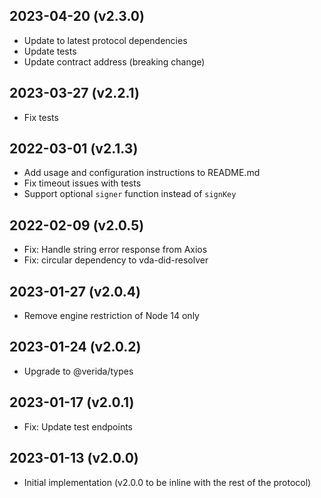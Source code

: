 2023-04-20 (v2.3.0)
-------------------

- Update to latest protocol dependencies
- Update tests
- Update contract address (breaking change)

2023-03-27 (v2.2.1)
-------------------

- Fix tests

2022-03-01 (v2.1.3)
-------------------

- Add usage and configuration instructions to README.md
- Fix timeout issues with tests
- Support optional `signer` function instead of `signKey`

2022-02-09 (v2.0.5)
-------------------

- Fix: Handle string error response from Axios
- Fix: circular dependency to vda-did-resolver

2023-01-27 (v2.0.4)
-------------------

- Remove engine restriction of Node 14 only

2023-01-24 (v2.0.2)
-------------------

- Upgrade to @verida/types

2023-01-17 (v2.0.1)
-------------------

- Fix: Update test endpoints

2023-01-13 (v2.0.0)
-------------------

- Initial implementation (v2.0.0 to be inline with the rest of the protocol)